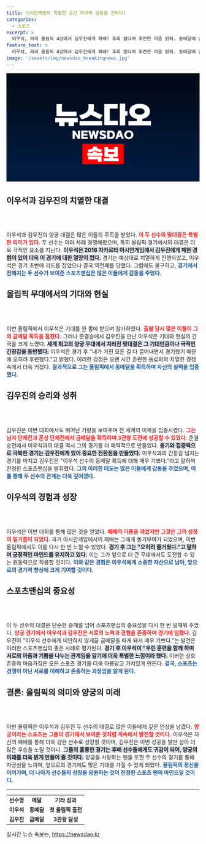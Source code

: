 ```yaml
---
title: 아시안게임의 특별한 순간 파리의 감동을 전하다!
categories:
  - 스포츠
excerpt: >
  이우석, 파리 올림픽 4강에서 김우진에게 패배! 후회 없다며 후련한 마음 밝혀. 동메달에 만족하며 서로에게 고마운 마음 전달. 역사적인 양궁 맞대결의 결말은? 클릭해 확인하세요!
feature_text: >
  이우석, 파리 올림픽 4강에서 김우진에게 패배! 후회 없다며 후련한 마음 밝혀. 동메달에 만족하며 서로에게 고마운 마음 전달. 역사적인 양궁 맞대결의 결말은? 클릭해 확인하세요!
image: '/assets/img/newsdao_breakingnews.jpg'
---
```


<p><img src="/assets/img/newsdao_breakingnews.jpg" alt="firstkoreanews 속보" /></p>

<p><h2 data-ke-size="size26">이우석과 김우진의 치열한 대결</h2><p data-ke-size="size16">&nbsp;</p><br />
이우석과 김우진의 양궁 대결은 많은 이들의 주목을 받았다. <b><span style="color: #ee2323;">이 두 선수의 맞대결은 특별한 의미가 있다.</span></b> 두 선수는 여러 차례 경쟁해왔으며, 특히 올림픽 경기에서의 대결은 더욱 극적인 요소를 지닌다. <b><span style="background-color: #21538527;">이우석은 2018 자카르타 아시안게임에서 김우진에게 패한 경험이 있어 더욱 이 경기에 대한 열망이 컸다.</span></b> 경기는 예상대로 치열하게 진행되었고, 이우석은 경기 초반에 리드를 잡았으나 결국 역전패를 당했다. 그럼에도 불구하고, <b><span style="color: #1a5490;">경기에서 전해지는 두 선수가 보여준 스포츠맨십은 많은 이들에게 감동을 주었다.</span></b> </p>

<p><h2 data-ke-size="size26">올림픽 무대에서의 기대와 현실</h2><p data-ke-size="size16">&nbsp;</p><br />
이번 올림픽에서 이우석은 기대를 한 몸에 받으며 참가하였다. <b><span style="color: #ee2323;">출발 당시 많은 이들이 그의 금메달 획득을 점쳤다.</span></b> 그러나 준결승에서 김우진을 만난 이우석은 기대와 현실의 간극을 크게 느꼈다. <b><span style="background-color: #21538527;">세계 최고의 양궁 무대에서 치러진 맞대결은 그 기대만큼이나 극적인 긴장감을 동반했다.</span></b> 이우석은 경기 후 "내가 가진 모든 걸 다 끌어내면서 경기했기 때문에 오히려 후련했다."고 밝혔다. 이러한 감정은 오랜 시간 훈련한 동료와의 치열한 경쟁 속에서 더욱 커졌다. <b><span style="color: #1a5490;">결과적으로 그는 올림픽에서 동메달을 획득하며 자신의 실력을 입증했다.</span></b> </p>

<p><h2 data-ke-size="size26">김우진의 승리와 성취</h2><p data-ke-size="size16">&nbsp;</p><br />
김우진은 이번 대회에서도 뛰어난 기량을 보여주며 전 세계의 이목을 집중시켰다. <b><span style="color: #ee2323;">그는 남자 단체전과 혼성 단체전에서 금메달을 획득하며 3관왕 도전에 성공할 수 있었다.</span></b> 준결승전에서 이우석과의 대결 역시 그의 경기를 더 매력적으로 만들었다. <b><span style="background-color: #21538527;">용기와 집중력으로 극복한 경기는 김우진에게 있어 중요한 전환점을 만들었다.</span></b> 이우석과의 긴장감 넘치는 경기를 마치고 김우진은 "이우석 선수의 동메달 획득에 대해 매우 기쁘다."라고 말하며 진정한 스포츠맨십을 발휘했다. <b><span style="color: #1a5490;">그의 이러한 태도는 많은 이들에게 감동을 주었으며, 이를 통해 두 선수의 관계는 더욱 깊어졌다.</span></b> </p>

<p><h2 data-ke-size="size26">이우석의 경험과 성장</h2><p data-ke-size="size16">&nbsp;</p><br />
이우석은 이번 대회를 통해 많은 것을 얻었다. <b><span style="color: #ee2323;">패배의 아픔을 겪었지만 그것은 그의 성장의 밑거름이 되었다.</span></b> 과거 아시안게임에서의 패배는 그에게 동기부여가 되었으며, 이번 올림픽에서도 이를 다시 한 번 느낄 수 있었다. <b><span style="background-color: #21538527;">경기 후 그는 "오히려 즐거웠다."고 말하며 긍정적인 마인드를 유지하고 있다.</span></b> 이는 그가 앞으로 더 큰 무대에서도 도전할 수 있는 원동력으로 작용할 것이다. <b><span style="color: #1a5490;">이와 같은 경험은 이우석에게 소중한 자산으로 남아, 앞으로의 경기력 향상에 크게 기여할 것이다.</span></b> </p>

<p><h2 data-ke-size="size26">스포츠맨십의 중요성</h2><p data-ke-size="size16">&nbsp;</p><br />
이 두 선수의 대결은 단순한 승패를 넘어 스포츠맨십의 중요성을 다시 한 번 일깨워 주었다. <b><span style="color: #ee2323;">양궁 경기에서 이우석과 김우진은 서로의 노력과 경험을 존중하며 경기에 임했다.</span></b> 김우진이 "이우석 선수에게 미안하지 않게끔 금메달을 따게 돼서 매우 기쁘다."는 발언은 이러한 스포츠맨십의 좋은 사례로 평가된다. <b><span style="background-color: #21538527;">경기 후 이우석이 "우린 훈련을 함께 하며 서로의 아픔과 기쁨을 나누는 관계임을 알기에 더욱 특별한 느낌이라 했다.</span></b> 이러한 상호 존중의 마음가짐은 모든 스포츠 경기를 더욱 아름답고 가치있게 만든다. <b><span style="color: #1a5490;">결국, 스포츠는 경쟁이 아닌 서로를 이해하고 존중하는 과정임을 알게 된다.</span></b></p>

<p><h2 data-ke-size="size26">결론: 올림픽의 의미와 양궁의 미래</h2><p data-ke-size="size16">&nbsp;</p><br />
이번 올림픽은 이우석과 김우진 두 선수의 대결로 많은 이들에게 깊은 인상을 남겼다. <b><span style="color: #ee2323;">양궁이라는 스포츠는 그들의 경기에서 보여준 것처럼 계속해서 발전할 것이다.</span></b> 이우석은 자신의 패배를 통해 더욱 강한 선수로 성장할 것이며, 김우진은 이번 성공을 발판 삼아 더 많은 우승을 노릴 것이다. <b><span style="background-color: #21538527;">그들의 훌륭한 경기는 후배 선수들에게도 귀감이 되어, 양궁의 미래를 더욱 밝게 만들어 줄 것이다.</span></b> 양궁을 사랑하는 팬들 또한 두 선수의 경기를 통해 자긍심을 느끼며, 앞으로의 경기에도 많은 기대를 가질 수 있게 되었다. <b><span style="color: #1a5490;">올림픽의 정신을 이어가며, 더 나아가 선수들의 성장을 응원하는 것이 진정한 스포츠 팬의 마인드일 것이다.</span></b> </p>

<hr>  

<table style="width: 100%; border-collapse: collapse;">  
<tr>  
<td style="text-align: center; height: 17px;"><b>선수명</b></td>  
<td style="text-align: center; height: 17px;"><b>메달</b></td>  
<td style="text-align: center; height: 17px;"><b>기타 성과</b></td>  
</tr>  
<tr>  
<td style="text-align: center; height: 17px;"><b>이우석</b></td>  
<td style="text-align: center; height: 17px;"><b>동메달</b></td>  
<td style="text-align: center; height: 17px;"><b>첫 올림픽 출전</b></td>  
</tr>  
<tr>  
<td style="text-align: center; height: 17px;"><b>김우진</b></td>  
<td style="text-align: center; height: 17px;"><b>금메달</b></td>  
<td style="text-align: center; height: 17px;"><b>3관왕 달성</b></td>  
</tr>  
</table>  
실시간 뉴스 속보는, <a href="https://newsdao.kr" rel="dofollow">https://newsdao.kr</a>


